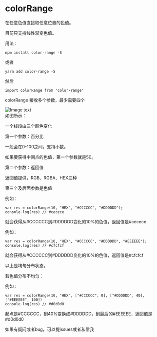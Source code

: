 # colorRange

在任意色值直接取任意位置的色值。

目前只支持线性渐变色值。

用法：
```
npm install color-range -S
```

或者
```
yarn add color-range -S
```

然后

```
import colorRange from 'color-range'
```



colorRange 接收多个参数，最少需要四个

![Image text](https://formtrain.com/git_color_range/pic1.png)
<br/>
如图所示：

一个线段由三个颜色变化

第一个参数：百分比

一般会在0-100之间，支持小数。


如果要获得中间点的色值，第一个参数就是50。

第二个参数：返回值

返回值提供，RGB、RGBA、HEX三种

第三个及后面参数是色值

例如：
```
var res = colorRange(10, "HEX", "#CCCCCC", "#DDDDDD");
console.log(res) // #cecece
```
就会获得从#CCCCCC到#DDDDDD变化的10%的色值，返回值是#cecece

例如：
```
var res = colorRange(10, "HEX", "#CCCCCC", "#DDDDDD", "#EEEEEE");
console.log(res) // #cfcfcf
```

就会获得从#CCCCCC到#DDDDDD变化的10%的色值，返回值是#cfcfcf

以上是均匀分布状态。

若色值分布不均匀：

例如：
```
var res = colorRange(10, "HEX", ["#CCCCCC", 0], ["#DDDDDD", 40], ["#EEEEEE", 100])
console.log(res) // #d0d0d0
```
起点是#CCCCCC，到40%变换成#DDDDDD，到最后的#EEEEEE，返回值是#d0d0d0

如果有疑问或者bug，可以提issues或者私信我
